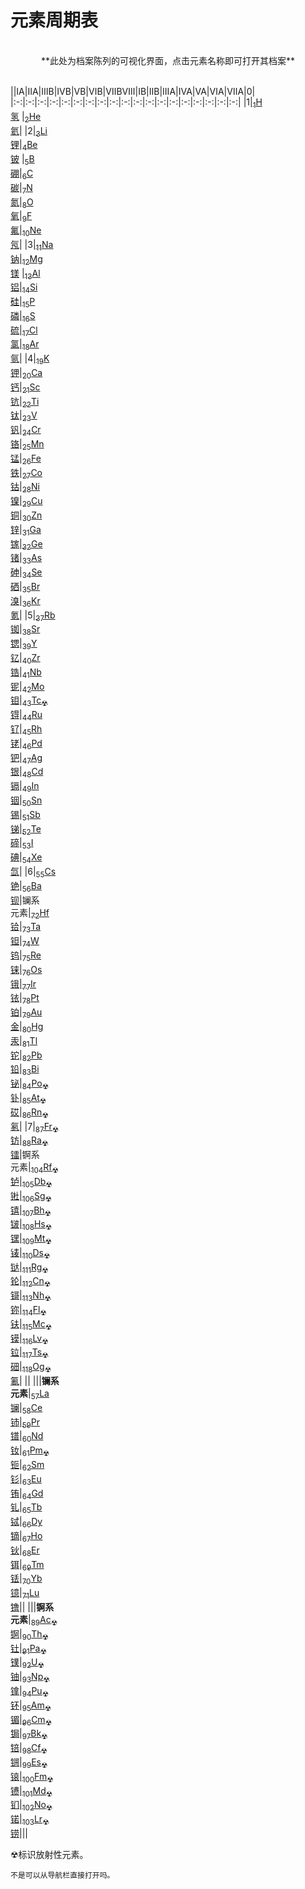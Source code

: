# 元素周期表

</br>
<center>**此处为档案陈列的可视化界面，点击元素名称即可打开其档案**</center>
</br>

||ⅠA|ⅡA|ⅢB|ⅣB|ⅤB|ⅥB|ⅦB<th colspan="3">Ⅷ</th>|ⅠB|ⅡB|ⅢA|ⅣA|ⅤA|ⅥA|ⅦA|0|
|:-:|:-:|:-:|:-:|:-:|:-:|:-:|:-:|:-:|:-:|:-:|:-:|:-:|:-:|:-:|:-:|:-:|:-:|:-:|
|1|[<sub>1</sub>H<br>氢](?file=002-档案陈列/01-第一周期/001-H "H")<th colspan="16"> </th>|[<sub>2</sub>He<br>氦](?file=002-档案陈列/01-第一周期/002-He "He")|
|2|[<sub>3</sub>Li<br>锂](?file=002-档案陈列/02-第二周期/003-Li "Li")|[<sub>4</sub>Be<br>铍](?file=002-档案陈列/02-第二周期/004-Be "Be")<th colspan="10"> </th>|[<sub>5</sub>B<br>硼](?file=002-档案陈列/02-第二周期/005-B "B")|[<sub>6</sub>C<br>碳](?file=002-档案陈列/02-第二周期/006-C "C")|[<sub>7</sub>N<br>氮](?file=002-档案陈列/02-第二周期/007-N "N")|[<sub>8</sub>O<br>氧](?file=002-档案陈列/02-第二周期/008-O "O")|[<sub>9</sub>F<br>氟](?file=002-档案陈列/02-第二周期/009-F "F")|[<sub>10</sub>Ne<br>氖](?file=002-档案陈列/02-第二周期/010-Ne "Ne")|
|3|[<sub>11</sub>Na<br>钠](?file=002-档案陈列/03-第三周期/011-Na "Na")|[<sub>12</sub>Mg<br>镁](?file=002-档案陈列/03-第三周期/012-Mg "Mg")<th colspan="10"> </th>|[<sub>13</sub>Al<br>铝](?file=002-档案陈列/03-第三周期/013-Al "Al")|[<sub>14</sub>Si<br>硅](?file=002-档案陈列/03-第三周期/014-Si "Si")|[<sub>15</sub>P<br>磷](?file=002-档案陈列/03-第三周期/015-P "P")|[<sub>16</sub>S<br>硫](?file=002-档案陈列/03-第三周期/016-S "S")|[<sub>17</sub>Cl<br>氯](?file=002-档案陈列/03-第三周期/017-Cl "Cl")|[<sub>18</sub>Ar<br>氩](?file=002-档案陈列/03-第三周期/018-Ar "Ar")|
|4|[<sub>19</sub>K<br>钾](?file=002-档案陈列/04-第四周期/019-K "K")|[<sub>20</sub>Ca<br>钙](?file=002-档案陈列/04-第四周期/020-Ca "Ca")|[<sub>21</sub>Sc<br>钪](?file=002-档案陈列/04-第四周期/021-第一过渡系/021-Sc "Sc")|[<sub>22</sub>Ti<br>钛](?file=002-档案陈列/04-第四周期/021-第一过渡系/022-Ti "Ti")|[<sub>23</sub>V<br>钒](?file=002-档案陈列/04-第四周期/021-第一过渡系/023-V "V")|[<sub>24</sub>Cr<br>铬](?file=002-档案陈列/04-第四周期/021-第一过渡系/024-Cr "Cr")|[<sub>25</sub>Mn<br>锰](?file=002-档案陈列/04-第四周期/021-第一过渡系/025-Mn "Mn")|[<sub>26</sub>Fe<br>铁](?file=002-档案陈列/04-第四周期/021-第一过渡系/026-Fe "Fe")|[<sub>27</sub>Co<br>钴](?file=002-档案陈列/04-第四周期/021-第一过渡系/027-Co "Co")|[<sub>28</sub>Ni<br>镍](?file=002-档案陈列/04-第四周期/021-第一过渡系/028-Ni "Ni")|[<sub>29</sub>Cu<br>铜](?file=002-档案陈列/04-第四周期/021-第一过渡系/029-Cu "Cu")|[<sub>30</sub>Zn<br>锌](?file=002-档案陈列/04-第四周期/021-第一过渡系/030-Zn "Zn")|[<sub>31</sub>Ga<br>镓](?file=002-档案陈列/04-第四周期/031-Ga "Ga")|[<sub>32</sub>Ge<br>锗](?file=002-档案陈列/04-第四周期/032-Ge "Ge")|[<sub>33</sub>As<br>砷](?file=002-档案陈列/04-第四周期/033-As "As")|[<sub>34</sub>Se<br>硒](?file=002-档案陈列/04-第四周期/034-Se "Se")|[<sub>35</sub>Br<br>溴](?file=002-档案陈列/04-第四周期/035-Br "Br")|[<sub>36</sub>Kr<br>氪](?file=002-档案陈列/04-第四周期/036-Kr "Kr")|
|5|[<sub>37</sub>Rb<br>铷](?file=002-档案陈列/05-第五周期/037-Rb "Rb")|[<sub>38</sub>Sr<br>锶](?file=002-档案陈列/05-第五周期/038-Sr "Sr")|[<sub>39</sub>Y<br>钇](?file=002-档案陈列/05-第五周期/039-第二过渡系/039-Y "Y")|[<sub>40</sub>Zr<br>锆](?file=002-档案陈列/05-第五周期/039-第二过渡系/040-Zr "Zr")|[<sub>41</sub>Nb<br>铌](?file=002-档案陈列/05-第五周期/039-第二过渡系/041-Nb "Nb")|[<sub>42</sub>Mo<br>钼](?file=002-档案陈列/05-第五周期/039-第二过渡系/042-Mo "Mo")|[<sub>43</sub>Tc<sub>☢</sub><br>锝](?file=002-档案陈列/05-第五周期/039-第二过渡系/043-Tc "Tc")|[<sub>44</sub>Ru<br>钌](?file=002-档案陈列/05-第五周期/039-第二过渡系/044-Ru "Ru")|[<sub>45</sub>Rh<br>铑](?file=002-档案陈列/05-第五周期/039-第二过渡系/045-Rh "Rh")|[<sub>46</sub>Pd<br>钯](?file=002-档案陈列/05-第五周期/039-第二过渡系/046-Pd "Pd")|[<sub>47</sub>Ag<br>银](?file=002-档案陈列/05-第五周期/039-第二过渡系/047-Ag "Ag")|[<sub>48</sub>Cd<br>镉](?file=002-档案陈列/05-第五周期/039-第二过渡系/048-Cd "Cd")|[<sub>49</sub>In<br>铟](?file=002-档案陈列/05-第五周期/049-In "In")|[<sub>50</sub>Sn<br>锡](?file=002-档案陈列/05-第五周期/050-Sn "Sn")|[<sub>51</sub>Sb<br>锑](?file=002-档案陈列/05-第五周期/051-Sb "Sb")|[<sub>52</sub>Te<br>碲](?file=002-档案陈列/05-第五周期/052-Te "Te")|[<sub>53</sub>I<br>碘](?file=002-档案陈列/05-第五周期/053-I "I")|[<sub>54</sub>Xe<br>氙](?file=002-档案陈列/05-第五周期/054-Xe "Xe")|
|6|[<sub>55</sub>Cs<br>铯](?file=002-档案陈列/06-第六周期/055-Cs "Cs")|[<sub>56</sub>Ba<br>钡](?file=002-档案陈列/06-第六周期/056-Ba "Ba")|镧系<br/>元素|[<sub>72</sub>Hf<br>铪](?file=002-档案陈列/06-第六周期/072-第三过渡系/072-Hf "Hf")|[<sub>73</sub>Ta<br>钽](?file=002-档案陈列/06-第六周期/072-第三过渡系/073-Ta "Ta")|[<sub>74</sub>W<br>钨](?file=002-档案陈列/06-第六周期/072-第三过渡系/074-W "W")|[<sub>75</sub>Re<br>铼](?file=002-档案陈列/06-第六周期/072-第三过渡系/075-Re "Re")|[<sub>76</sub>Os<br>锇](?file=002-档案陈列/06-第六周期/072-第三过渡系/076-Os "Os")|[<sub>77</sub>Ir<br>铱](?file=002-档案陈列/06-第六周期/072-第三过渡系/077-Ir "Ir")|[<sub>78</sub>Pt<br>铂](?file=002-档案陈列/06-第六周期/072-第三过渡系/078-Pt "Pt")|[<sub>79</sub>Au<br>金](?file=002-档案陈列/06-第六周期/072-第三过渡系/079-Au "Au")|[<sub>80</sub>Hg<br>汞](?file=002-档案陈列/06-第六周期/072-第三过渡系/080-Hg "Hg")|[<sub>81</sub>Tl<br>铊](?file=002-档案陈列/06-第六周期/081-Tl "Tl")|[<sub>82</sub>Pb<br>铅](?file=002-档案陈列/06-第六周期/082-Pb "Pb")|[<sub>83</sub>Bi<br>铋](?file=002-档案陈列/06-第六周期/083-Bi "Bi")|[<sub>84</sub>Po<sub>☢</sub><br>钋](?file=002-档案陈列/06-第六周期/084-Po "Po")|[<sub>85</sub>At<sub>☢</sub><br>砹](?file=002-档案陈列/06-第六周期/085-At "At")|[<sub>86</sub>Rn<sub>☢</sub><br>氡](?file=002-档案陈列/06-第六周期/086-Rn "Rn")|
|7|[<sub>87</sub>Fr<sub>☢</sub><br>钫](?file=002-档案陈列/07-第七周期/087-Fr "Fr")|[<sub>88</sub>Ra<sub>☢</sub><br>镭](?file=002-档案陈列/07-第七周期/088-Ra "Ra")|锕系<br/>元素|[<sub>104</sub>Rf<sub>☢</sub><br>𬬻](?file=002-档案陈列/07-第七周期/104-第四过渡系/104-Rf "Rf")|[<sub>105</sub>Db<sub>☢</sub><br>𬭊](?file=002-档案陈列/07-第七周期/104-第四过渡系/105-Db "Db")|[<sub>106</sub>Sg<sub>☢</sub><br>𬭳](?file=002-档案陈列/07-第七周期/104-第四过渡系/106-Sg "Sg")|[<sub>107</sub>Bh<sub>☢</sub><br>𬭛](?file=002-档案陈列/07-第七周期/104-第四过渡系/107-Bh "Bh")|[<sub>108</sub>Hs<sub>☢</sub><br>𬭶](?file=002-档案陈列/07-第七周期/104-第四过渡系/108-Hs "Hs")|[<sub>109</sub>Mt<sub>☢</sub><br>鿏](?file=002-档案陈列/07-第七周期/104-第四过渡系/109-Mt "Mt")|[<sub>110</sub>Ds<sub>☢</sub><br>𫟼](?file=002-档案陈列/07-第七周期/104-第四过渡系/110-Ds "Ds")|[<sub>111</sub>Rg<sub>☢</sub><br>𬬭](?file=002-档案陈列/07-第七周期/104-第四过渡系/111-Rg "Rg")|[<sub>112</sub>Cn<sub>☢</sub><br>鿔](?file=002-档案陈列/07-第七周期/104-第四过渡系/112-Cn "Cn")|[<sub>113</sub>Nh<sub>☢</sub><br>鿭](?file=002-档案陈列/07-第七周期/113-Nh "Nh")|[<sub>114</sub>Fl<sub>☢</sub><br>𫓧](?file=002-档案陈列/07-第七周期/114-Fl "Fl")|[<sub>115</sub>Mc<sub>☢</sub><br>镆](?file=002-档案陈列/07-第七周期/115-Mc "Mc")|[<sub>116</sub>Lv<sub>☢</sub><br>𫟷](?file=002-档案陈列/07-第七周期/116-Lv "Lv")|[<sub>117</sub>Ts<sub>☢</sub><br>鿬](?file=002-档案陈列/07-第七周期/117-Ts "Ts")|[<sub>118</sub>Og<sub>☢</sub><br>鿫](?file=002-档案陈列/07-第七周期/118-Og "Og")|
|<th colspan="18"></th>|
|||**镧系<br/>元素**|[<sub>57</sub>La<br>镧](?file=002-档案陈列/06-第六周期/057-镧系/057-La "La")|[<sub>58</sub>Ce<br>铈](?file=002-档案陈列/06-第六周期/057-镧系/058-Ce "Ce")|[<sub>59</sub>Pr<br>镨](?file=002-档案陈列/06-第六周期/057-镧系/059-Pr "Pr")|[<sub>60</sub>Nd<br>钕](?file=002-档案陈列/06-第六周期/057-镧系/060-Nd "Nd")|[<sub>61</sub>Pm<sub>☢</sub><br>钷](?file=002-档案陈列/06-第六周期/057-镧系/061-Pm "Pm")|[<sub>62</sub>Sm<br>钐](?file=002-档案陈列/06-第六周期/057-镧系/062-Sm "Sm")|[<sub>63</sub>Eu<br>铕](?file=002-档案陈列/06-第六周期/057-镧系/063-Eu "Eu")|[<sub>64</sub>Gd<br>钆](?file=002-档案陈列/06-第六周期/057-镧系/064-Gd "Gd")|[<sub>65</sub>Tb<br>铽](?file=002-档案陈列/06-第六周期/057-镧系/065-Tb "Tb")|[<sub>66</sub>Dy<br>镝](?file=002-档案陈列/06-第六周期/057-镧系/066-Dy "Dy")|[<sub>67</sub>Ho<br>钬](?file=002-档案陈列/06-第六周期/057-镧系/067-Ho "Ho")|[<sub>68</sub>Er<br>铒](?file=002-档案陈列/06-第六周期/057-镧系/068-Er "Er")|[<sub>69</sub>Tm<br>铥](?file=002-档案陈列/06-第六周期/057-镧系/069-Tm "Tm")|[<sub>70</sub>Yb<br>镱](?file=002-档案陈列/06-第六周期/057-镧系/070-Yb "Yb")|[<sub>71</sub>Lu<br>镥](?file=002-档案陈列/06-第六周期/057-镧系/071-Lu "Lu")||
|||**锕系<br/>元素**|[<sub>89</sub>Ac<sub>☢</sub><br>锕](?file=002-档案陈列/07-第七周期/089-锕系/089-Ac "Ac")|[<sub>90</sub>Th<sub>☢</sub><br>钍](?file=002-档案陈列/07-第七周期/089-锕系/090-Th "Th")|[<sub>91</sub>Pa<sub>☢</sub><br>镤](?file=002-档案陈列/07-第七周期/089-锕系/091-Pa "Pa")|[<sub>92</sub>U<sub>☢</sub><br>铀](?file=002-档案陈列/07-第七周期/089-锕系/092-U "U")|[<sub>93</sub>Np<sub>☢</sub><br>镎](?file=002-档案陈列/07-第七周期/089-锕系/093-Np "Np")|[<sub>94</sub>Pu<sub>☢</sub><br>钚](?file=002-档案陈列/07-第七周期/089-锕系/094-Pu "Pu")|[<sub>95</sub>Am<sub>☢</sub><br>镅](?file=002-档案陈列/07-第七周期/089-锕系/095-Am "Am")|[<sub>96</sub>Cm<sub>☢</sub><br>锔](?file=002-档案陈列/07-第七周期/089-锕系/096-Cm "Cm")|[<sub>97</sub>Bk<sub>☢</sub><br>锫](?file=002-档案陈列/07-第七周期/089-锕系/097-Bk "Bk")|[<sub>98</sub>Cf<sub>☢</sub><br>锎](?file=002-档案陈列/07-第七周期/089-锕系/098-Cf "Cf")|[<sub>99</sub>Es<sub>☢</sub><br>锿](?file=002-档案陈列/07-第七周期/089-锕系/099-Es "Es")|[<sub>100</sub>Fm<sub>☢</sub><br>镄](?file=002-档案陈列/07-第七周期/089-锕系/100-Fm "Fm")|[<sub>101</sub>Md<sub>☢</sub><br>钔](?file=002-档案陈列/07-第七周期/089-锕系/101-Md "Md")|[<sub>102</sub>No<sub>☢</sub><br>锘](?file=002-档案陈列/07-第七周期/089-锕系/102-No "No")|[<sub>103</sub>Lr<sub>☢</sub><br>铹](?file=002-档案陈列/07-第七周期/089-锕系/103-Lr "Lr")|||

<!--
|<sub>119</sub>Uue<sub>☢</sub><br>Uue|<sub>120</sub>Ubn<sub>☢</sub><br>Ubn|超锕系<br/>元素|
-->
<!--
|超锕系<br/>元素|<sub>121</sub>Ubu<sub>☢</sub><br>Ubu|<sub>122</sub>Ubb<sub>☢</sub><br>Ubb|<sub>123</sub>Ubt<sub>☢</sub><br>Ubt|<sub>124</sub>Ubq<sub>☢</sub><br>Ubq|<sub>125</sub>Ubp<sub>☢</sub><br>Ubp|<sub>126</sub>Ubh<sub>☢</sub><br>Ubh|
-->

☢标识放射性元素。

```
不是可以从导航栏直接打开吗。
```
